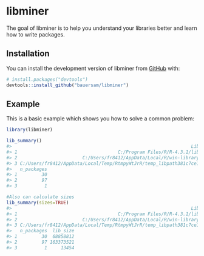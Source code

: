 
<!-- README.md is generated from README.Rmd. Please edit that file -->

# libminer

<!-- badges: start -->
<!-- badges: end -->

The goal of libminer is to help you understand your libraries better and
learn how to write packages.

## Installation

You can install the development version of libminer from
[GitHub](https://github.com/) with:

``` r
# install.packages("devtools")
devtools::install_github("bauersam/libminer")
```

## Example

This is a basic example which shows you how to solve a common problem:

``` r
library(libminer)

lib_summary()
#>                                                                  Library
#> 1                                     C:/Program Files/R/R-4.3.1/library
#> 2                        C:/Users/fr8412/AppData/Local/R/win-library/4.3
#> 3 C:/Users/fr8412/AppData/Local/Temp/RtmpyWtJrR/temp_libpath381c7ce13d73
#>   n_packages
#> 1         30
#> 2         97
#> 3          1

#Also can calculate sizes
lib_summary(sizes=TRUE)
#>                                                                  Library
#> 1                                     C:/Program Files/R/R-4.3.1/library
#> 2                        C:/Users/fr8412/AppData/Local/R/win-library/4.3
#> 3 C:/Users/fr8412/AppData/Local/Temp/RtmpyWtJrR/temp_libpath381c7ce13d73
#>   n_packages  lib_size
#> 1         30  68858812
#> 2         97 163373521
#> 3          1     13454
```
